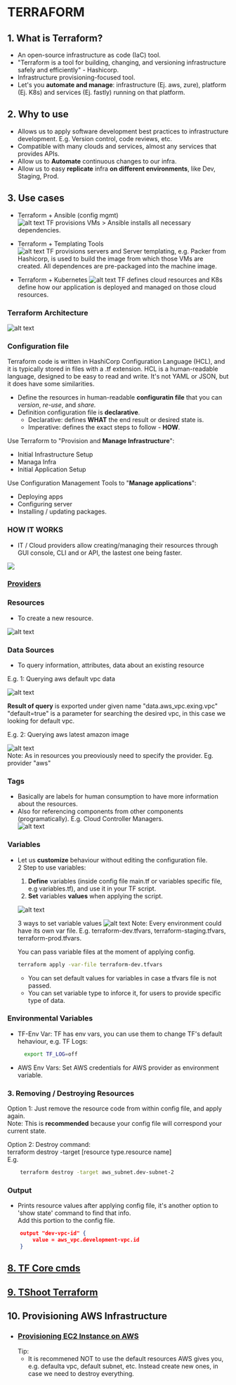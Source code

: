 # TERRAFORM  

## 1. What is Terraform?  
* An open-source infrastructure as code (IaC) tool.
* "Terraform is a tool for building, changing, and versioning infrastructure safely and efficiently" - Hashicorp.
* Infrastructure provisioning-focused tool.  
* Let's you **automate and manage**: infrastructure (Ej. aws, zure), platform (Ej. K8s) and services (Ej. fastly) running on that platform.  

## 2. Why to use  
* Allows us to apply software development best practices to infrastructure development. E.g. Version control, code reviews, etc.
* Compatible with many clouds and services, almost any services that provides APIs.
* Allow us to **Automate** continuous changes to our infra.
* Allow us to easy **replicate** infra **on different environments**, like Dev, Staging, Prod.

## 3. Use cases  
* Terraform + Ansible (config mgmt)  
  ![alt text](/IaC/Terraform/_terra-images/image-2.png)
  TF provisions VMs > Ansible installs all necessary dependencies.

* Terraform + Templating Tools  
  ![alt text](/IaC/Terraform/_terra-images/image-1.png) 
  TF provisions servers and Server templating, e.g. Packer from Hashicorp, is used to build the image from which those VMs are created. All dependences are pre-packaged into the machine image.

* Terraform + Kubernetes 
    ![alt text](/IaC/Terraform/_terra-images/image.png)
  TF defines cloud resources and K8s define how our application is deployed and managed on those cloud resources.

### Terraform Architecture
![alt text](/IaC/Terraform/_terra-images/TF_Arch.png)  

### Configuration file
Terraform code is written in HashiCorp Configuration Language (HCL), and it is typically stored in files with a .tf extension. HCL is a human-readable language, designed to be easy to read and write. It's not YAML or JSON, but it does have some similarities.

* Define the resources in human-readable **configuratin file** that you can *version*, *re-use*, and *share.*
* Definition configuration file is **declarative**.  
  - Declarative: defines **WHAT** the end result or desired state is.  
  - Imperative: defines the exact steps to follow - **HOW**.

Use Terraform to "Provision and **Manage Infrastructure**":
* Initial Infrastructure Setup
* Managa Infra
* Initial Application Setup   

Use Configuration Management Tools to "**Manage applications**":
* Deploying apps
* Configuring server
* Installing / updating packages.

### HOW IT WORKS
 * IT / Cloud providers allow creating/managing their resources through GUI console, CLI and or API, the lastest one being faster. 
  
![](./_terra-images/How_TF_works.png) 
  
### [Providers](/IaC/Terraform/TF_providers.md)

### Resources
* To create a new resource.  
  
![alt text](/IaC/Terraform/_terra-images/TF_resource.png)

### Data Sources
* To query information, attributes, data about an existing resource  
  
E.g. 1: Querying aws default vpc data

![alt text](/IaC/Terraform/_terra-images/TF_using_Data.png)

**Result of query** is exported under given name "data.aws_vpc.exing.vpc"  
"default=true" is a parameter for searching the desired vpc, in this case we looking for default vpc.


E.g. 2: Querying aws latest amazon image  

![alt text](/IaC/Terraform/_terra-images/TF_datasource.png)  
Note: As in resources you preoviously need to specify the provider. Eg. provider "aws"

### Tags
* Basically are labels for human consumption to have more information about the resources.
*  Also for referencing components from other components (programatically). E.g. Cloud Controller Managers.  
    ![alt text](/IaC/Terraform/_terra-images/TF_tag_for_cloud_ctrl_mgr.png)  

### Variables
* Let us **customize** behaviour without editing the configuration file.  
2 Step to use variables:  
    1. **Define** variables (inside config file main.tf or variables specific file, e.g variables.tf), and use it in your TF script.
    2. **Set** variables **values** when applying the script. 

    ![alt text](/IaC/Terraform/_terra-images/TF_variables.png)

    3 ways to set variable values
    ![alt text](/IaC/Terraform/_terra-images/TF_var_values.png)
    Note: Every environment could have its own var file. E.g. terraform-dev.tfvars, terraform-staging.tfvars, terraform-prod.tfvars. 

    You can pass variable files at the moment of applying config.
    ```bash
    terraform apply -var-file terraform-dev.tfvars
    ```
    * You can set default values for variables in case a tfvars file is not passed.
    * You can set variable type to inforce it, for users to provide specific type of data.   
### Environmental Variables
* TF-Env Var: TF has env vars, you can use them to change TF's default hehaviour, e.g. TF Logs:
  ```Bash
    export TF_LOG=off
  ```
* AWS Env Vars: Set AWS credentials for AWS provider as environment variable.
  
### 3. Removing / Destroying Resources
Option 1: Just remove the resource code from within config file, and apply again.  
Note: This is **recommended** because your config file will correspond  your current state.  

Option 2:  Destroy command:  
terraform destroy -target [resource type.resource name]  
E.g.
```bash
    terraform destroy -target aws_subnet.dev-subnet-2
```
### Output
- Prints resource values after applying config file, it's another option to 'show state' command to find that info.  
Add this portion to the config file.
```json
    output "dev-vpc-id" {
        value = aws_vpc.development-vpc.id
    }
```

## [8. TF Core cmds](/IaC/Terraform/TF_commands.md)  

## [9. TShoot Terraform](/IaC/Terraform/TF_TShooting.md)  

## 10. Provisioning AWS Infrastructure  
* ### [Provisioning EC2 Instance on AWS](/IaC/Terraform/HW_provision_EC2_docker.md)    
    Tip:
    * It is recommened NOT to use the default resources AWS gives you, e.g. defaulta vpc, default subnet, etc. Instead create new ones, in case we need to destroy everything.  
